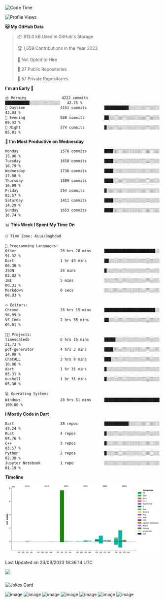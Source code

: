 <!--START_SECTION:waka-->
![Code Time](http://img.shields.io/badge/Code%20Time-25%20hrs%2057%20mins-blue)

![Profile Views](http://img.shields.io/badge/Profile%20Views-0-blue)

**🐱 My GitHub Data** 

> 📦 813.0 kB Used in GitHub's Storage 
 > 
> 🏆 1,659 Contributions in the Year 2023
 > 
> 🚫 Not Opted to Hire
 > 
> 📜 27 Public Repositories 
 > 
> 🔑 57 Private Repositories 
 > 
**I'm an Early 🐤** 

```text
🌞 Morning                4222 commits        ███████████░░░░░░░░░░░░░░   42.75 % 
🌆 Daytime                4151 commits        ███████████░░░░░░░░░░░░░░   42.03 % 
🌃 Evening                930 commits         ██░░░░░░░░░░░░░░░░░░░░░░░   09.42 % 
🌙 Night                  574 commits         █░░░░░░░░░░░░░░░░░░░░░░░░   05.81 % 
```
📅 **I'm Most Productive on Wednesday** 

```text
Monday                   1576 commits        ████░░░░░░░░░░░░░░░░░░░░░   15.96 % 
Tuesday                  1658 commits        ████░░░░░░░░░░░░░░░░░░░░░   16.79 % 
Wednesday                1736 commits        ████░░░░░░░░░░░░░░░░░░░░░   17.58 % 
Thursday                 1589 commits        ████░░░░░░░░░░░░░░░░░░░░░   16.09 % 
Friday                   254 commits         █░░░░░░░░░░░░░░░░░░░░░░░░   02.57 % 
Saturday                 1411 commits        ████░░░░░░░░░░░░░░░░░░░░░   14.29 % 
Sunday                   1653 commits        ████░░░░░░░░░░░░░░░░░░░░░   16.74 % 
```


📊 **This Week I Spent My Time On** 

```text
🕑︎ Time Zone: Asia/Baghdad

💬 Programming Languages: 
Other                    26 hrs 20 mins      ███████████████████████░░   91.32 % 
Dart                     1 hr 49 mins        ██░░░░░░░░░░░░░░░░░░░░░░░   06.30 % 
JSON                     34 mins             █░░░░░░░░░░░░░░░░░░░░░░░░   02.02 % 
INI                      5 mins              ░░░░░░░░░░░░░░░░░░░░░░░░░   00.31 % 
Markdown                 0 secs              ░░░░░░░░░░░░░░░░░░░░░░░░░   00.03 % 

🔥 Editors: 
Chrome                   26 hrs 15 mins      ███████████████████████░░   90.99 % 
VS Code                  2 hrs 35 mins       ██░░░░░░░░░░░░░░░░░░░░░░░   09.01 % 

🐱‍💻 Projects: 
timescaledb              6 hrs 16 mins       █████░░░░░░░░░░░░░░░░░░░░   21.73 % 
pdf-generator            4 hrs 3 mins        ████░░░░░░░░░░░░░░░░░░░░░   14.08 % 
ChatALL                  3 hrs 8 mins        ███░░░░░░░░░░░░░░░░░░░░░░   10.86 % 
dart                     1 hr 31 mins        █░░░░░░░░░░░░░░░░░░░░░░░░   05.31 % 
nushell                  1 hr 31 mins        █░░░░░░░░░░░░░░░░░░░░░░░░   05.30 % 

💻 Operating System: 
Windows                  28 hrs 51 mins      █████████████████████████   100.00 % 
```

**I Mostly Code in Dart** 

```text
Dart                     38 repos            ███████████░░░░░░░░░░░░░░   45.24 % 
Rust                     4 repos             █░░░░░░░░░░░░░░░░░░░░░░░░   04.76 % 
C++                      3 repos             █░░░░░░░░░░░░░░░░░░░░░░░░   03.57 % 
Python                   2 repos             █░░░░░░░░░░░░░░░░░░░░░░░░   02.38 % 
Jupyter Notebook         1 repo              ░░░░░░░░░░░░░░░░░░░░░░░░░   01.19 % 
```



**Timeline**

![Lines of Code chart](https://raw.githubusercontent.com/ArinFaraj/ArinFaraj/main/assets/bar_graph.png)


 Last Updated on 23/09/2023 18:36:14 UTC
<!--END_SECTION:waka-->
[![](https://visitcount.itsvg.in/api?id=arinfaraj&label=Profile%20Views&pretty=false)](https://visitcount.itsvg.in)

###
![Jokes Card](https://readme-jokes.vercel.app/api?theme=blueberry&bgColor=%23172F45)

![image](https://img.shields.io/badge/Flutter-02569B?style=for-the-badge&logo=flutter&logoColor=white)
![image](https://img.shields.io/badge/blender-%23F5792A.svg?style=for-the-badge&logo=blender&logoColor=white)
![image](https://img.shields.io/badge/Unity-100000?style=for-the-badge&logo=unity&logoColor=white)
![image](https://img.shields.io/badge/.NET-512BD4?style=for-the-badge&logo=dotnet&logoColor=white)
![image](https://img.shields.io/badge/Rust-black?style=for-the-badge&logo=rust&logoColor=#E57324)
![image](https://img.shields.io/badge/Terraform-7B42BC?style=for-the-badge&logo=terraform&logoColor=white)
![image](https://img.shields.io/badge/kubernetes-326ce5.svg?&style=for-the-badge&logo=kubernetes&logoColor=white)
<!--
**ArinFaraj/ArinFaraj** is a ✨ _special_ ✨ repository because its `README.md` (this file) appears on your GitHub profile.

Here are some ideas to get you started:

- 🔭 I’m currently working on ...
- 🌱 I’m currently learning ...
- 👯 I’m looking to collaborate on ...
- 🤔 I’m looking for help with ...
- 💬 Ask me about ...
- 📫 How to reach me: ...
- 😄 Pronouns: ...
- ⚡ Fun fact: ...
-->
